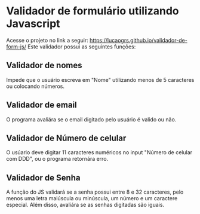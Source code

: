 <h1>Validador de formulário utilizando Javascript</h1>
Acesse o projeto no link a seguir: <a href="https://lucaogrs.github.io/validador-de-form-js/">https://lucaogrs.github.io/validador-de-form-js/</a>
Este validador possui as seguintes funções:
<h2>Validador de nomes</h2>
Impede que o usuário escreva  em "Nome" utilizando menos de 5 caracteres ou colocando números.
<h2>Validador de email</h2>
O programa avaliára se o email digitado pelo usuário é valido ou não.
<h2>Validador de Número de celular</h2>
O usúario deve digitar 11 caracteres numéricos no input "Número de celular com DDD", ou o programa retornára erro.
<h2>Validador de Senha</h2>
A função do JS validará se a senha possui entre 8 e 32 caracteres,  pelo menos uma letra maiúscula ou minúscula, um número e um caractere especial.
Além disso, avaliára se as senhas digitadas são iguais.
